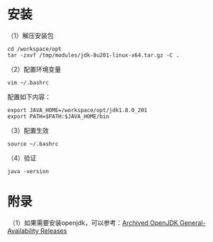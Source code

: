 # 安装

（1）解压安装包

```shell
cd /workspace/opt
tar -zxvf /tmp/modules/jdk-8u201-linux-x64.tar.gz -C .
```

（2）配置环境变量

```shell
vim ~/.bashrc
```

配置如下内容：

```shell
export JAVA_HOME=/workspace/opt/jdk1.8.0_201
export PATH=$PATH:$JAVA_HOME/bin
```

（3）配置生效

```shell
source ~/.bashrc
```

（4）验证

```shell
java -version
```



# 附录

​	（1）如果需要安装openjdk，可以参考：[Archived OpenJDK General-Availability Releases](https://jdk.java.net/archive/)
